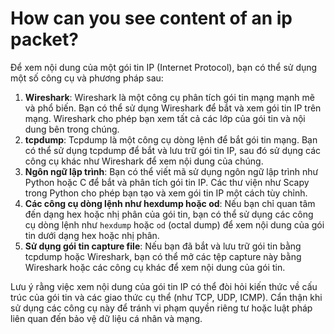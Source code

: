 # How can you see content of an ip packet?

Để xem nội dung của một gói tin IP (Internet Protocol), bạn có thể sử dụng một số công cụ và phương pháp sau:

1. **Wireshark**: Wireshark là một công cụ phân tích gói tin mạng mạnh mẽ và phổ biến. Bạn có thể sử dụng Wireshark để bắt và xem gói tin IP trên mạng. Wireshark cho phép bạn xem tất cả các lớp của gói tin và nội dung bên trong chúng.
2. **tcpdump**: Tcpdump là một công cụ dòng lệnh để bắt gói tin mạng. Bạn có thể sử dụng tcpdump để bắt và lưu trữ gói tin IP, sau đó sử dụng các công cụ khác như Wireshark để xem nội dung của chúng.
3. **Ngôn ngữ lập trình**: Bạn có thể viết mã sử dụng ngôn ngữ lập trình như Python hoặc C để bắt và phân tích gói tin IP. Các thư viện như Scapy trong Python cho phép bạn tạo và xem gói tin IP một cách tùy chỉnh.
4. **Các công cụ dòng lệnh như hexdump hoặc od**: Nếu bạn chỉ quan tâm đến dạng hex hoặc nhị phân của gói tin, bạn có thể sử dụng các công cụ dòng lệnh như `hexdump` hoặc `od` (octal dump) để xem nội dung của gói tin dưới dạng hex hoặc nhị phân.
5. **Sử dụng gói tin capture file**: Nếu bạn đã bắt và lưu trữ gói tin bằng tcpdump hoặc Wireshark, bạn có thể mở các tệp capture này bằng Wireshark hoặc các công cụ khác để xem nội dung của gói tin.

Lưu ý rằng việc xem nội dung của gói tin IP có thể đòi hỏi kiến thức về cấu trúc của gói tin và các giao thức cụ thể (như TCP, UDP, ICMP). Cẩn thận khi sử dụng các công cụ này để tránh vi phạm quyền riêng tư hoặc luật pháp liên quan đến bảo vệ dữ liệu cá nhân và mạng.